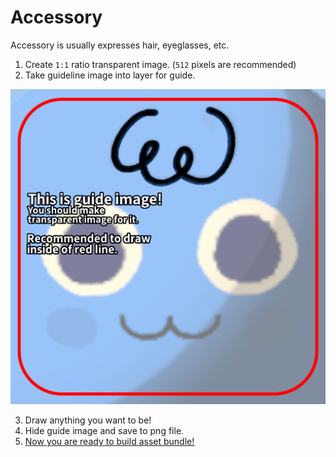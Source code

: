 # Accessory

Accessory is usually expresses hair, eyeglasses, etc.

1. Create `1:1` ratio transparent image. (`512` pixels are recommended)
2. Take guideline image into layer for guide.

![Accessory guideline](./templates/guideline-accessory.png)

3. Draw anything you want to be!
4. Hide guide image and save to png file.
5. [Now you are ready to build asset bundle!](https://github.com/creta5164/peak-more-customizations/tree/main/docs/build-asset-bundle.md)
